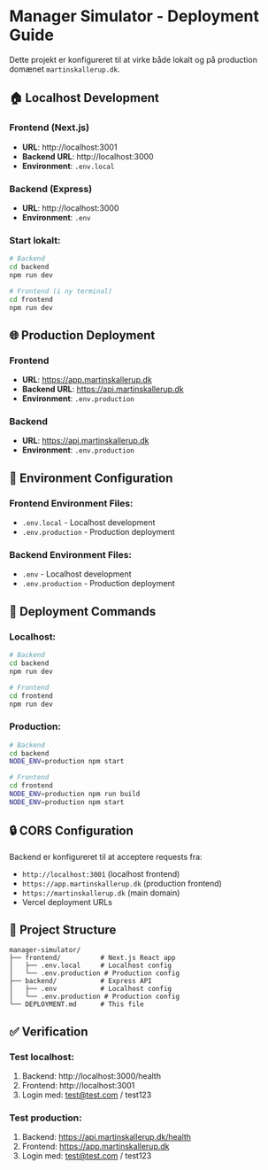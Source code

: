 # Manager Simulator - Deployment Guide

Dette projekt er konfigureret til at virke både lokalt og på production domænet `martinskallerup.dk`.

## 🏠 Localhost Development

### Frontend (Next.js)
- **URL**: http://localhost:3001
- **Backend URL**: http://localhost:3000
- **Environment**: `.env.local`

### Backend (Express)
- **URL**: http://localhost:3000
- **Environment**: `.env`

### Start lokalt:
```bash
# Backend
cd backend
npm run dev

# Frontend (i ny terminal)
cd frontend
npm run dev
```

## 🌐 Production Deployment

### Frontend
- **URL**: https://app.martinskallerup.dk
- **Backend URL**: https://api.martinskallerup.dk
- **Environment**: `.env.production`

### Backend
- **URL**: https://api.martinskallerup.dk
- **Environment**: `.env.production`

## 🔧 Environment Configuration

### Frontend Environment Files:
- `.env.local` - Localhost development
- `.env.production` - Production deployment

### Backend Environment Files:
- `.env` - Localhost development
- `.env.production` - Production deployment

## 🚀 Deployment Commands

### Localhost:
```bash
# Backend
cd backend
npm run dev

# Frontend
cd frontend
npm run dev
```

### Production:
```bash
# Backend
cd backend
NODE_ENV=production npm start

# Frontend
cd frontend
NODE_ENV=production npm run build
NODE_ENV=production npm start
```

## 🔒 CORS Configuration

Backend er konfigureret til at acceptere requests fra:
- `http://localhost:3001` (localhost frontend)
- `https://app.martinskallerup.dk` (production frontend)
- `https://martinskallerup.dk` (main domain)
- Vercel deployment URLs

## 📁 Project Structure

```
manager-simulator/
├── frontend/          # Next.js React app
│   ├── .env.local     # Localhost config
│   └── .env.production # Production config
├── backend/           # Express API
│   ├── .env           # Localhost config
│   └── .env.production # Production config
└── DEPLOYMENT.md      # This file
```

## ✅ Verification

### Test localhost:
1. Backend: http://localhost:3000/health
2. Frontend: http://localhost:3001
3. Login med: test@test.com / test123

### Test production:
1. Backend: https://api.martinskallerup.dk/health
2. Frontend: https://app.martinskallerup.dk
3. Login med: test@test.com / test123
